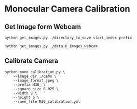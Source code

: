 # Monocular Camera Calibration

## Get Image form Webcam
```
python get_images.py ./directory_to_save start_index prefix

python get_images.py ./data 0 images_webcam
```

## Calibrate Camera
```
python mono_calibration.py \
    --image_dir ./demo \
    --image_format jpeg \
    --prefix M30_ \
    --square_size 0.025 \
    --width 9 \
    --height 6 \
    --save_file M30_calibration.yml
```